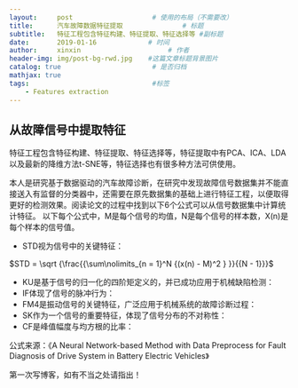```yaml
---
layout:     post                    # 使用的布局（不需要改）
title:      汽车故障数据特征提取               # 标题 
subtitle:   特征工程包含特征构建、特征提取、特征选择等 #副标题
date:       2019-01-16             # 时间
author:     xinxin                      # 作者
header-img: img/post-bg-rwd.jpg    #这篇文章标题背景图片
catalog: true                       # 是否归档
mathjax: true
tags:                               #标签
    - Features extraction
---
```


## 从故障信号中提取特征
特征工程包含特征构建、特征提取、特征选择等，特征提取中有PCA、ICA、LDA以及最新的降维方法t-SNE等，特征选择也有很多种方法可供使用。

本人是研究基于数据驱动的汽车故障诊断，在研究中发现故障信号数据集并不能直接送入有监督的分类器中，还需要在原先数据集的基础上进行特征工程，以便取得更好的检测效果。阅读论文的过程中找到以下6个公式可以从信号数据集中计算统计特征。
以下每个公式中，M是每个信号的均值，N是每个信号的样本数，X(n)是每个样本的信号值。
* STD视为信号中的关键特征：

$STD = \sqrt {\frac{{\sum\nolimits_{n = 1}^N {(x(n) - M)^2 } }}{{N - 1}}}$

* KU是基于信号的归一化的四阶矩定义的，并已成功应用于机械缺陷检测：
* IF体现了信号的脉冲行为：
* FM4是振动信号的关键特征，广泛应用于机械系统的故障诊断过程：
* SK作为一个信号的重要特征，体现了信号分布的不对称性：
* CF是峰值幅度与均方根的比率：

公式来源：《A Neural Network-based Method with Data Preprocess for Fault Diagnosis of Drive System in Battery Electric Vehicles》

第一次写博客，如有不当之处请指出！

